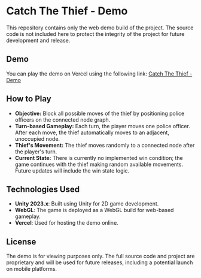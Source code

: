 # Catch The Thief - Demo

This repository contains only the web demo build of the project. The source code is not included here to protect the integrity of the project for future development and release.

## Demo

You can play the demo on Vercel using the following link: [Catch The Thief - Demo](https://catch-the-thief-demo.vercel.app)

## How to Play

- **Objective:** Block all possible moves of the thief by positioning police officers on the connected node graph.
- **Turn-based Gameplay:** Each turn, the player moves one police officer. After each move, the thief automatically moves to an adjacent, unoccupied node.
- **Thief's Movement:** The thief moves randomly to a connected node after the player's turn.
- **Current State:** There is currently no implemented win condition; the game continues with the thief making random available movements. Future updates will include the win state logic.

## Technologies Used

- **Unity 2023.x**: Built using Unity for 2D game development.
- **WebGL**: The game is deployed as a WebGL build for web-based gameplay.
- **Vercel**: Used for hosting the demo online.

## License

The demo is for viewing purposes only. The full source code and project are proprietary and will be used for future releases, including a potential launch on mobile platforms.